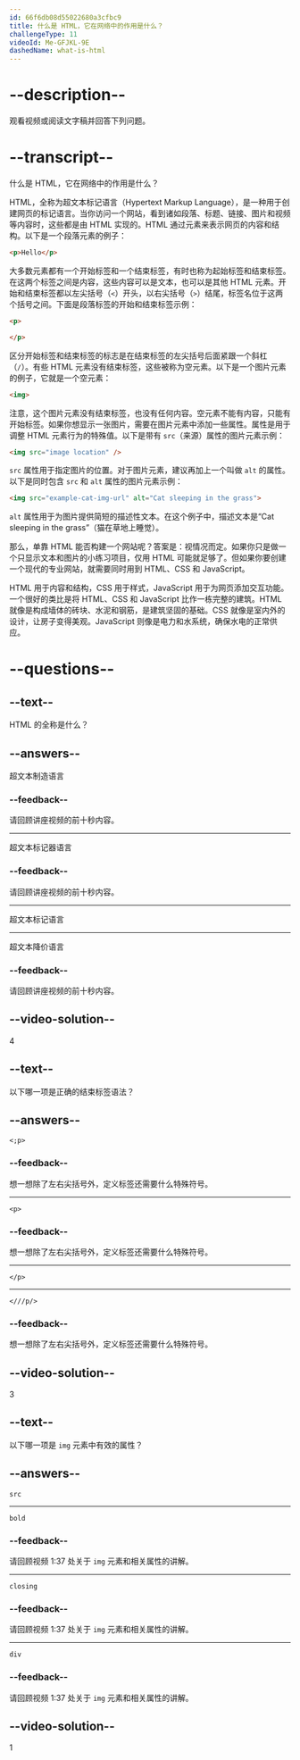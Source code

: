 ```yaml
---
id: 66f6db08d55022680a3cfbc9
title: 什么是 HTML，它在网络中的作用是什么？
challengeType: 11
videoId: Me-GFJKL-9E
dashedName: what-is-html
---
```


# --description--

观看视频或阅读文字稿并回答下列问题。

# --transcript--

什么是 HTML，它在网络中的作用是什么？

HTML，全称为超文本标记语言（Hypertext Markup Language），是一种用于创建网页的标记语言。当你访问一个网站，看到诸如段落、标题、链接、图片和视频等内容时，这些都是由 HTML 实现的。HTML 通过元素来表示网页的内容和结构。以下是一个段落元素的例子：

```html
<p>Hello</p>
```

大多数元素都有一个开始标签和一个结束标签，有时也称为起始标签和结束标签。在这两个标签之间是内容，这些内容可以是文本，也可以是其他 HTML 元素。开始和结束标签都以左尖括号（`<`）开头，以右尖括号（`>`）结尾，标签名位于这两个括号之间。下面是段落标签的开始和结束标签示例：

```html
<p>
```

```html
</p>
```

区分开始标签和结束标签的标志是在结束标签的左尖括号后面紧跟一个斜杠（`/`）。有些 HTML 元素没有结束标签，这些被称为空元素。以下是一个图片元素的例子，它就是一个空元素：

```html
<img>
```

注意，这个图片元素没有结束标签，也没有任何内容。空元素不能有内容，只能有开始标签。如果你想显示一张图片，需要在图片元素中添加一些属性。属性是用于调整 HTML 元素行为的特殊值。以下是带有 `src`（来源）属性的图片元素示例：

```html
<img src="image location" />
```

`src` 属性用于指定图片的位置。对于图片元素，建议再加上一个叫做 `alt` 的属性。以下是同时包含 `src` 和 `alt` 属性的图片元素示例：

```html
<img src="example-cat-img-url" alt="Cat sleeping in the grass">
```

`alt` 属性用于为图片提供简短的描述性文本。在这个例子中，描述文本是“Cat sleeping in the grass”（猫在草地上睡觉）。

那么，单靠 HTML 能否构建一个网站呢？答案是：视情况而定。如果你只是做一个只显示文本和图片的小练习项目，仅用 HTML 可能就足够了。但如果你要创建一个现代的专业网站，就需要同时用到 HTML、CSS 和 JavaScript。

HTML 用于内容和结构，CSS 用于样式，JavaScript 用于为网页添加交互功能。一个很好的类比是将 HTML、CSS 和 JavaScript 比作一栋完整的建筑。HTML 就像是构成墙体的砖块、水泥和钢筋，是建筑坚固的基础。CSS 就像是室内外的设计，让房子变得美观。JavaScript 则像是电力和水系统，确保水电的正常供应。

# --questions--

## --text--

HTML 的全称是什么？

## --answers--

超文本制造语言

### --feedback--

请回顾讲座视频的前十秒内容。

---

超文本标记器语言

### --feedback--

请回顾讲座视频的前十秒内容。

---

超文本标记语言

---

超文本降价语言

### --feedback--

请回顾讲座视频的前十秒内容。

## --video-solution--

4

## --text--

以下哪一项是正确的结束标签语法？

## --answers--

`<;p>`

### --feedback--

想一想除了左右尖括号外，定义标签还需要什么特殊符号。

---

`<p>`

### --feedback--

想一想除了左右尖括号外，定义标签还需要什么特殊符号。

---

`</p>`

---

`<///p/>`

### --feedback--

想一想除了左右尖括号外，定义标签还需要什么特殊符号。

## --video-solution--

3

## --text--

以下哪一项是 `img` 元素中有效的属性？

## --answers--

`src`

---

`bold`

### --feedback--

请回顾视频 1:37 处关于 `img` 元素和相关属性的讲解。

---

`closing`

### --feedback--

请回顾视频 1:37 处关于 `img` 元素和相关属性的讲解。

---

`div`

### --feedback--

请回顾视频 1:37 处关于 `img` 元素和相关属性的讲解。

## --video-solution--

1

